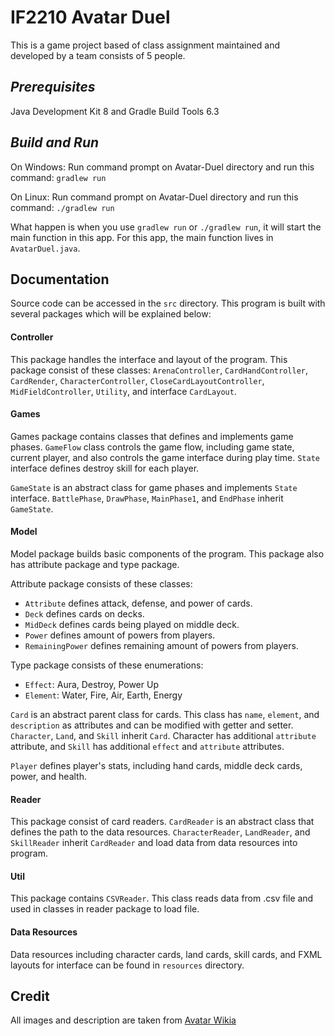 # IF2210 Avatar Duel

This is a game project based of class assignment maintained and developed by a team consists of 5 people.


***Prerequisites***
---
Java Development Kit 8 and Gradle Build Tools 6.3

***Build and Run***
---
On Windows:
Run command prompt on Avatar-Duel directory and run this command: `gradlew run`

On Linux:
Run command prompt on Avatar-Duel directory and run this command: `./gradlew run`


What happen is when you use `gradlew run` or `./gradlew run`, it will start the main function in this app.
For this app, the main function lives in `AvatarDuel.java`.

## Documentation

Source code can be accessed in the `src` directory. This program is built with several packages which will be explained below:

#### Controller

This package handles the interface and layout of the program. This package consist of these classes: `ArenaController`, `CardHandController`, `CardRender`, `CharacterController`, `CloseCardLayoutController`, `MidFieldController`, `Utility`, and interface `CardLayout`.

#### Games

Games package contains classes that defines and implements game phases. `GameFlow` class controls the game flow, including game state, current player, and also controls the game interface during play time. `State` interface defines destroy skill for each player.

`GameState` is an abstract class for game phases and implements `State` interface. `BattlePhase`, `DrawPhase`, `MainPhase1`, and `EndPhase` inherit `GameState`.
#### Model

Model package builds basic components of the program. This package also has attribute package and type package.

Attribute package consists of these classes:

* `Attribute` defines attack, defense, and power of cards.
* `Deck` defines cards on decks.
* `MidDeck` defines cards being played on middle deck.
* `Power` defines amount of powers from players.
* `RemainingPower` defines remaining amount of powers from players.

Type package consists of these enumerations:

* `Effect`: Aura, Destroy, Power Up
* `Element`: Water, Fire, Air, Earth, Energy

`Card` is an abstract parent class for cards. 
This class has `name`, `element`, and `description` as attributes and can be modified with getter and setter. `Character`, `Land`, and `Skill` inherit `Card`. Character has additional `attribute` attribute, and `Skill` has additional `effect` and `attribute` attributes.

`Player` defines player's stats, including hand cards, middle deck cards, power, and health.

#### Reader

This package consist of card readers. `CardReader` is an abstract class that defines the path to the data resources. `CharacterReader`, `LandReader`, and `SkillReader` inherit `CardReader` and load data from data resources into program.

#### Util

This package contains `CSVReader`. This class reads data from .csv file and used in classes in reader package to load file.

#### Data Resources

Data resources including character cards, land cards, skill cards, and FXML layouts for interface can be found in `resources` directory.

## Credit

All images and description are taken from [Avatar Wikia](https://avatar.fandom.com/wiki/Avatar_Wiki)
